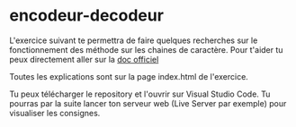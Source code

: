 # encodeur-decodeur

L'exercice suivant te permettra de faire quelques recherches sur le fonctionnement des méthode sur les chaines de caractère. Pour t'aider tu peux directement aller sur la [doc officiel](https://developer.mozilla.org/fr/docs/Web/JavaScript/Reference/Global_Objects/String) 

Toutes les explications sont sur la page index.html de l'exercice.

Tu peux télécharger le repository et l'ouvrir sur Visual Studio Code. Tu pourras par la suite lancer ton serveur web (Live Server par exemple) pour visualiser les consignes.
